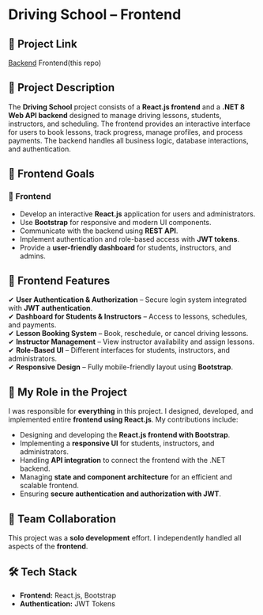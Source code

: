 # Driving School – Frontend  

## 📌 Project Link  
[Backend](https://github.com/Michalkacprzak54/DrivingSchoolAPI)
Frontend(this repo)  

## 📖 Project Description  
The **Driving School** project consists of a **React.js frontend** and a **.NET 8 Web API backend** designed to manage driving lessons, students, instructors, and scheduling. The frontend provides an interactive interface for users to book lessons, track progress, manage profiles, and process payments. The backend handles all business logic, database interactions, and authentication.  

## 🎯 Frontend Goals  
### 🎨 Frontend  
- Develop an interactive **React.js** application for users and administrators.  
- Use **Bootstrap** for responsive and modern UI components.  
- Communicate with the backend using **REST API**.  
- Implement authentication and role-based access with **JWT tokens**.  
- Provide a **user-friendly dashboard** for students, instructors, and admins.  

## 🚀 Frontend Features  
✔ **User Authentication & Authorization** – Secure login system integrated with **JWT authentication**.  
✔ **Dashboard for Students & Instructors** – Access to lessons, schedules, and payments.  
✔ **Lesson Booking System** – Book, reschedule, or cancel driving lessons.  
✔ **Instructor Management** – View instructor availability and assign lessons.  
✔ **Role-Based UI** – Different interfaces for students, instructors, and administrators.  
✔ **Responsive Design** – Fully mobile-friendly layout using **Bootstrap**.  

## 💼 My Role in the Project  
I was responsible for **everything** in this project. I designed, developed, and implemented entire **frontend using React.js**. My contributions include:  
- Designing and developing the **React.js frontend with Bootstrap**.  
- Implementing a **responsive UI** for students, instructors, and administrators.  
- Handling **API integration** to connect the frontend with the .NET backend.  
- Managing **state and component architecture** for an efficient and scalable frontend.  
- Ensuring **secure authentication and authorization with JWT**.  

## 🤝 Team Collaboration  
This project was a **solo development** effort. I independently handled all aspects of the **frontend**.  

## 🛠️ Tech Stack  
- **Frontend:** React.js, Bootstrap  
- **Authentication:** JWT Tokens  
